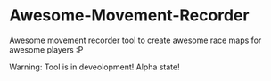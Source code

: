 # Awesome-Movement-Recorder
Awesome movement recorder tool to create awesome race maps for awesome players :P

Warning: Tool is in deveolopment! Alpha state!
